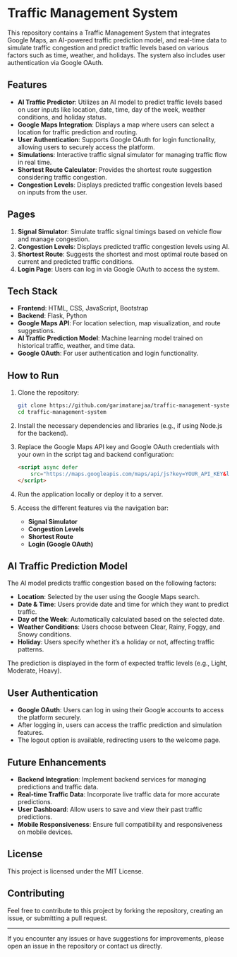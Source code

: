 # Traffic Management System

This repository contains a Traffic Management System that integrates Google Maps, an AI-powered traffic prediction model, and real-time data to simulate traffic congestion and predict traffic levels based on various factors such as time, weather, and holidays. The system also includes user authentication via Google OAuth.

## Features

- **AI Traffic Predictor**: Utilizes an AI model to predict traffic levels based on user inputs like location, date, time, day of the week, weather conditions, and holiday status.
- **Google Maps Integration**: Displays a map where users can select a location for traffic prediction and routing.
- **User Authentication**: Supports Google OAuth for login functionality, allowing users to securely access the platform.
- **Simulations**: Interactive traffic signal simulator for managing traffic flow in real time.
- **Shortest Route Calculator**: Provides the shortest route suggestion considering traffic congestion.
- **Congestion Levels**: Displays predicted traffic congestion levels based on inputs from the user.

## Pages

1. **Signal Simulator**: Simulate traffic signal timings based on vehicle flow and manage congestion.
2. **Congestion Levels**: Displays predicted traffic congestion levels using AI.
3. **Shortest Route**: Suggests the shortest and most optimal route based on current and predicted traffic conditions.
4. **Login Page**: Users can log in via Google OAuth to access the system.

## Tech Stack

- **Frontend**: HTML, CSS, JavaScript, Bootstrap
- **Backend**: Flask, Python
- **Google Maps API**: For location selection, map visualization, and route suggestions.
- **AI Traffic Prediction Model**: Machine learning model trained on historical traffic, weather, and time data.
- **Google OAuth**: For user authentication and login functionality.

## How to Run

1. Clone the repository:

    ```bash
    git clone https://github.com/garimatanejaa/traffic-management-system.git
    cd traffic-management-system
    ```

2. Install the necessary dependencies and libraries (e.g., if using Node.js for the backend).

3. Replace the Google Maps API key and Google OAuth credentials with your own in the script tag and backend configuration:

    ```html
    <script async defer
        src="https://maps.googleapis.com/maps/api/js?key=YOUR_API_KEY&libraries=places&callback=initMap">
    </script>
    ```

4. Run the application locally or deploy it to a server.

5. Access the different features via the navigation bar:
    - **Signal Simulator**
    - **Congestion Levels**
    - **Shortest Route**
    - **Login (Google OAuth)**

## AI Traffic Prediction Model

The AI model predicts traffic congestion based on the following factors:
- **Location**: Selected by the user using the Google Maps search.
- **Date & Time**: Users provide date and time for which they want to predict traffic.
- **Day of the Week**: Automatically calculated based on the selected date.
- **Weather Conditions**: Users choose between Clear, Rainy, Foggy, and Snowy conditions.
- **Holiday**: Users specify whether it’s a holiday or not, affecting traffic patterns.

The prediction is displayed in the form of expected traffic levels (e.g., Light, Moderate, Heavy).

## User Authentication

- **Google OAuth**: Users can log in using their Google accounts to access the platform securely.
- After logging in, users can access the traffic prediction and simulation features.
- The logout option is available, redirecting users to the welcome page.

## Future Enhancements

- **Backend Integration**: Implement backend services for managing predictions and traffic data.
- **Real-time Traffic Data**: Incorporate live traffic data for more accurate predictions.
- **User Dashboard**: Allow users to save and view their past traffic predictions.
- **Mobile Responsiveness**: Ensure full compatibility and responsiveness on mobile devices.

## License

This project is licensed under the MIT License.

## Contributing

Feel free to contribute to this project by forking the repository, creating an issue, or submitting a pull request.

---

If you encounter any issues or have suggestions for improvements, please open an issue in the repository or contact us directly.
